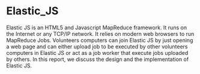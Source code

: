 # Elastic_JS

Elastic JS is an HTML5 and Javascript MapReduce framework. It runs on the Internet or any TCP/IP network. It relies on modern web browsers to run MapReduce Jobs.  Volunteers computers can join Elastic JS by just opening a web page and can either upload job to be executed by other volunteers computers in Elastic JS or act as a job worker that execute jobs uploaded by others. In this report, we discuss the design and the implementation of Elastic JS. 

